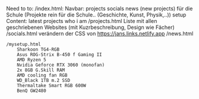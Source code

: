 Need to to:
    /index.html:
        Navbar:
            projects
            socials
            news (new projects)
            für die Schule (Projekte rein für die Schule.. (Geschichte, Kunst, Physik,..))
            setup
        Content:
            latest projects
            who i am
    /projects.html
        Liste mit allen geschriebenen Websites (mit Kuzrbeschreibung, Design wie Fächer) 
    /socials.html
        verändern der CSS von https://jans.links.netlify.app
    /news.html

    /mysetup.html
        Sharkoon TG4-RGB
        Asus ROG-Strix B-450 f Gaming II
        AMD Ryzen 5
        Nvidia Geforce RTX 3060 (monofan)
        2x 8GB G.Skill RAM
        AMD cooling fan RGB
        WD_Black 1TB m.2 SSD
        Thermaltake Smart RGB 600W
        BenQ GW2480